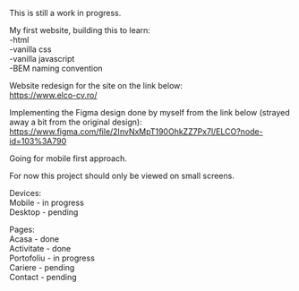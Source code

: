 This is still a work in progress.

My first website, building this to learn:  
 -html  
 -vanilla css  
 -vanilla javascript  
 -BEM naming convention  

Website redesign for the site on the link below:  
https://www.elco-cv.ro/  

Implementing the Figma design done by myself from the link below (strayed away a bit from the original design):  
https://www.figma.com/file/2InvNxMpT190OhkZZ7Px7l/ELCO?node-id=103%3A790

Going for mobile first approach.

For now this project should only be viewed on small screens.

Devices:  
Mobile - in progress  
Desktop - pending  

Pages:  
Acasa - done  
Activitate - done  
Portofoliu - in progress  
Cariere - pending  
Contact - pending  

